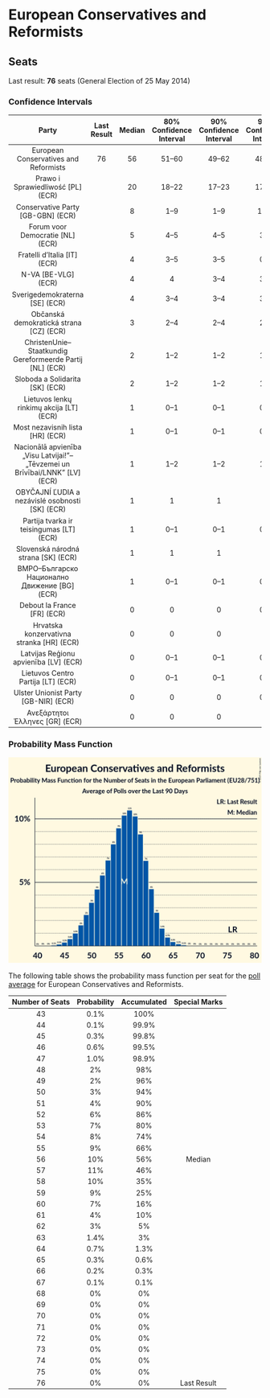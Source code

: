 # European Conservatives and Reformists

## Seats

Last result: **76** seats (General Election of 25 May 2014)

### Confidence Intervals

| Party | Last Result | Median | 80% Confidence Interval | 90% Confidence Interval | 95% Confidence Interval | 99% Confidence Interval |
|:-----:|:-----------:|:------:|:-----------------------:|:-----------------------:|:-----------------------:|:-----------------------:|
| European Conservatives and Reformists | 76 | 56 | 51–60 | 49–62 | 48–63 | 45–65 |
| Prawo i Sprawiedliwość [PL] (ECR) | | 20 | 18–22 | 17–23 | 17–23 | 16–24 |
| Conservative Party [GB-GBN] (ECR) | | 8 | 1–9 | 1–9 | 1–10 | 1–11 |
| Forum voor Democratie [NL] (ECR) | | 5 | 4–5 | 4–5 | 3–5 | 3–6 |
| Fratelli d’Italia [IT] (ECR) | | 4 | 3–5 | 3–5 | 0–5 | 0–6 |
| N-VA [BE-VLG] (ECR) | | 4 | 4 | 3–4 | 3–5 | 3–5 |
| Sverigedemokraterna [SE] (ECR) | | 4 | 3–4 | 3–4 | 3–4 | 2–5 |
| Občanská demokratická strana [CZ] (ECR) | | 3 | 2–4 | 2–4 | 2–4 | 2–4 |
| ChristenUnie–Staatkundig Gereformeerde Partij [NL] (ECR) | | 2 | 1–2 | 1–2 | 1–2 | 1–3 |
| Sloboda a Solidarita [SK] (ECR) | | 2 | 1–2 | 1–2 | 1–2 | 1–2 |
| Lietuvos lenkų rinkimų akcija [LT] (ECR) | | 1 | 0–1 | 0–1 | 0–1 | 0–1 |
| Most nezavisnih lista [HR] (ECR) | | 1 | 0–1 | 0–1 | 0–1 | 0–1 |
| Nacionālā apvienība „Visu Latvijai!”–„Tēvzemei un Brīvībai/LNNK” [LV] (ECR) | | 1 | 1–2 | 1–2 | 1–2 | 1–2 |
| OBYČAJNÍ ĽUDIA a nezávislé osobnosti [SK] (ECR) | | 1 | 1 | 1 | 1 | 1–2 |
| Partija tvarka ir teisingumas [LT] (ECR) | | 1 | 0–1 | 0–1 | 0–1 | 0–1 |
| Slovenská národná strana [SK] (ECR) | | 1 | 1 | 1 | 1 | 1 |
| ВМРО–Българско Национално Движение [BG] (ECR) | | 1 | 0–1 | 0–1 | 0–1 | 0–2 |
| Debout la France [FR] (ECR) | | 0 | 0 | 0 | 0–4 | 0–5 |
| Hrvatska konzervativna stranka [HR] (ECR) | | 0 | 0 | 0 | 0 | 0 |
| Latvijas Reģionu apvienība [LV] (ECR) | | 0 | 0–1 | 0–1 | 0–1 | 0–1 |
| Lietuvos Centro Partija [LT] (ECR) | | 0 | 0–1 | 0–1 | 0–1 | 0–1 |
| Ulster Unionist Party [GB-NIR] (ECR) | | 0 | 0 | 0 | 0–1 | 0–1 |
| Ανεξάρτητοι Έλληνες [GR] (ECR) | | 0 | 0 | 0 | 0 | 0–1 |

### Probability Mass Function

![Graph with seats probability mass function not yet produced](average-2019-05-26-seats-pmf-europeanconservativesandreformists.png "Seats Probability Mass Function")

The following table shows the probability mass function per seat for the [poll average](average-2019-05-26.html) for European Conservatives and Reformists.

| Number of Seats | Probability | Accumulated | Special Marks |
|:---------------:|:-----------:|:-----------:|:-------------:|
| 43 | 0.1% | 100% |  |
| 44 | 0.1% | 99.9% |  |
| 45 | 0.3% | 99.8% |  |
| 46 | 0.6% | 99.5% |  |
| 47 | 1.0% | 98.9% |  |
| 48 | 2% | 98% |  |
| 49 | 2% | 96% |  |
| 50 | 3% | 94% |  |
| 51 | 4% | 90% |  |
| 52 | 6% | 86% |  |
| 53 | 7% | 80% |  |
| 54 | 8% | 74% |  |
| 55 | 9% | 66% |  |
| 56 | 10% | 56% | Median |
| 57 | 11% | 46% |  |
| 58 | 10% | 35% |  |
| 59 | 9% | 25% |  |
| 60 | 7% | 16% |  |
| 61 | 4% | 10% |  |
| 62 | 3% | 5% |  |
| 63 | 1.4% | 3% |  |
| 64 | 0.7% | 1.3% |  |
| 65 | 0.3% | 0.6% |  |
| 66 | 0.2% | 0.3% |  |
| 67 | 0.1% | 0.1% |  |
| 68 | 0% | 0% |  |
| 69 | 0% | 0% |  |
| 70 | 0% | 0% |  |
| 71 | 0% | 0% |  |
| 72 | 0% | 0% |  |
| 73 | 0% | 0% |  |
| 74 | 0% | 0% |  |
| 75 | 0% | 0% |  |
| 76 | 0% | 0% | Last Result |


